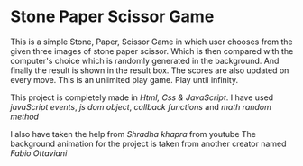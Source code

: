 # Stone Paper Scissor Game

This is a simple Stone, Paper, Scissor Game in which user chooses from the given    three images of stone paper scissor.
Which is then compared with the computer's choice which is randomly generated in the background. And finally the result is shown in the result box.
The scores are also updated on every move.
This is an unlimited play game. Play until infinity.

This project is completely made in *Html, Css & JavaScript*.
I have used *javaScript events*, *js dom object*, *callback functions* and *math random method*

I also have taken the help from *Shradha khapra* from youtube
The background animation for the project is taken from another creator named *Fabio Ottaviani*
